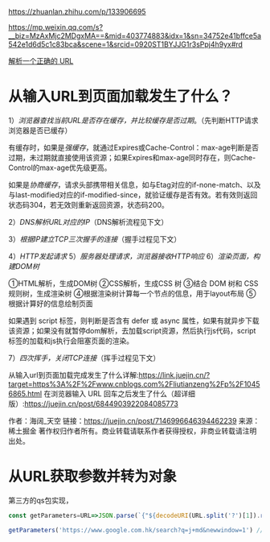 https://zhuanlan.zhihu.com/p/133906695

https://mp.weixin.qq.com/s?__biz=MzAxMjc2MDgxMA==&mid=403774883&idx=1&sn=34752e41bffce5a542e1d6d5c1c83bca&scene=1&srcid=0920ST1BYJJG1r3sPpj4h9yx#rd

[解析一个正确的 URL](https://juejin.cn/post/6844903576662179847)


# 从输入URL到页面加载发生了什么？

1）*浏览器查找当前URL是否存在缓存，并比较缓存是否过期*。（先判断HTTP请求浏览器是否已缓存）

有缓存时，如果是*强缓存*，就通过Expires或Cache-Control：max-age判断是否过期，未过期就直接使用该资源；如果Expires和max-age同时存在，则Cache-Control的max-age优先级更高。

如果是*协商缓存*，请求头部携带相关信息，如与Etag对应的if-none-match、以及与last-modified对应的if-modified-since，就验证缓存是否有效。若有效则返回状态码304，若无效则重新返回资源，状态码200。

2）*DNS解析URL对应的IP*（DNS解析流程见下文）

3）*根据IP建立TCP三次握手的连接*（握手过程见下文）

4）*HTTP发起请求*
5）*服务器处理请求，浏览器接收HTTP响应*
6）*渲染页面，构建DOM树*

①HTML解析，生成DOM树
②CSS解析，生成CSS 树
③结合 DOM 树和 CSS 规则树，生成渲染树
④根据渲染树计算每一个节点的信息，用于layout布局
⑤根据计算好的信息绘制页面

如果遇到 script 标签，则判断是否含有 defer 或 async 属性，如果有就异步下载该资源；如果没有就暂停dom解析，去加载script资源，然后执行js代码，script标签的加载和js执行会阻塞页面的渲染。

7）*四次挥手，关闭TCP连接*（挥手过程见下文）

从输入url到页面加载完成发生了什么详解:https://link.juejin.cn/?target=https%3A%2F%2Fwww.cnblogs.com%2Fliutianzeng%2Fp%2F10456865.html
在浏览器输入 URL 回车之后发生了什么（超详细版）:https://juejin.cn/post/6844903922084085773

作者：海阔_天空
链接：https://juejin.cn/post/7146996646394462239
来源：稀土掘金
著作权归作者所有。商业转载请联系作者获得授权，非商业转载请注明出处。

# 从URL获取参数并转为对象

第三方的qs包实现，
```js
const getParameters=URL=>JSON.parse(`{"${decodeURI(URL.split('?')[1]).replace(/"/g,'\\"').replace(/&/g,'","').replace(/=/g,'":"')}"}`)

getParameters('https://www.google.com.hk/search?q=j+md&newwindow=1') // {q: 'js+md',newwindow:'1'}
```
